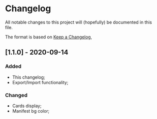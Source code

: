 # Changelog
All notable changes to this project will (hopefully) be documented in this file.

The format is based on [Keep a Changelog](https://keepachangelog.com/en/1.0.0/),


## [1.1.0] - 2020-09-14
### Added
- This changelog;
- Export/Import functionality;

### Changed
- Cards display;
- Manifest bg color;
